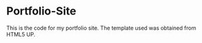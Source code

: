 # Portfolio-Site

This is the code for my portfolio site. The template used was obtained from HTML5 UP.
